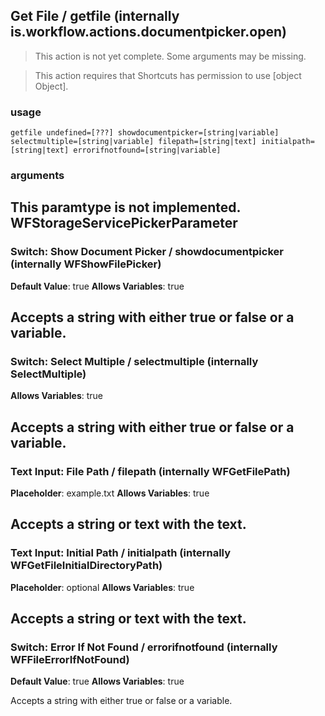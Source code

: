 
## Get File / getfile (internally is.workflow.actions.documentpicker.open)

> This action is not yet complete. Some arguments may be missing.


> This action requires that Shortcuts has permission to use [object Object].

### usage
`getfile undefined=[???] showdocumentpicker=[string|variable] selectmultiple=[string|variable] filepath=[string|text] initialpath=[string|text] errorifnotfound=[string|variable]`

### arguments
This paramtype is not implemented. WFStorageServicePickerParameter
---
### Switch: Show Document Picker / showdocumentpicker (internally WFShowFilePicker)
**Default Value**: true
**Allows Variables**: true


Accepts a string with either true or false
or a variable.
---
### Switch: Select Multiple / selectmultiple (internally SelectMultiple)
**Allows Variables**: true


Accepts a string with either true or false
or a variable.
---
### Text Input: File Path / filepath (internally WFGetFilePath)
**Placeholder**: example.txt
**Allows Variables**: true


Accepts a string 
or text
with the text.
---
### Text Input: Initial Path / initialpath (internally WFGetFileInitialDirectoryPath)
**Placeholder**: optional
**Allows Variables**: true


Accepts a string 
or text
with the text.
---
### Switch: Error If Not Found / errorifnotfound (internally WFFileErrorIfNotFound)
**Default Value**: true
**Allows Variables**: true


Accepts a string with either true or false
or a variable.
